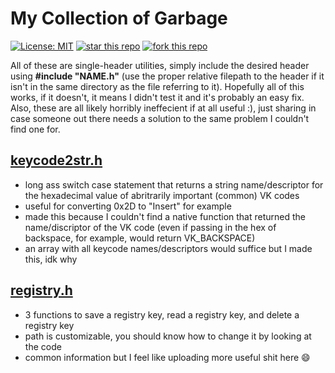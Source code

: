 # My Collection of Garbage
[![License: MIT](https://img.shields.io/badge/License-MIT-yellow.svg)](https://opensource.org/licenses/MIT) [![star this repo](https://githubbadges.com/star.svg?user=ethanxo&repo=the-great-pacific-garbage-patch&style=flat)](https://github.com/ethanxo/the-great-pacific-garbage-patch) [![fork this repo](https://githubbadges.com/fork.svg?user=ethanxo&repo=the-great-pacific-garbage-patch&style=flat)](https://github.com/ethanxo/the-great-pacific-garbage-patch/fork)

All of these are single-header utilities, simply include the desired header using **#include "NAME.h"** (use the proper relative filepath to the header if it isn't in the same directory as the file referring to it). Hopefully all of this works, if it doesn't, it means I didn't test it and it's probably an easy fix. Also, these are all likely horribly ineffecient if at all useful :), just sharing in case someone out there needs a solution to the same problem I couldn't find one for.
## [keycode2str.h](https://github.com/ethanxo/the-great-pacific-garbage-patch/blob/master/keycode2str.h)
- long ass switch case statement that returns a string name/descriptor for the hexadecimal value of abritrarily important (common) VK codes
- useful for converting 0x2D to "Insert" for example
- made this because I couldn't find a native function that returned the name/discriptor of the VK code (even if passing in the hex of backspace, for example, would return VK_BACKSPACE)
- an array with all keycode names/descriptors would suffice but I made this, idk why
## [registry.h](https://github.com/ethanxo/the-great-pacific-garbage-patch/blob/master/registry.h)
- 3 functions to save a registry key, read a registry key, and delete a registry key
- path is customizable, you should know how to change it by looking at the code
- common information but I feel like uploading more useful shit here :smile:
